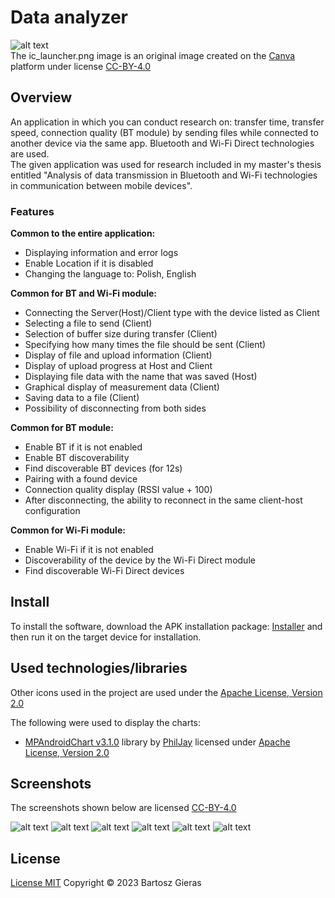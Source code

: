 # Data analyzer

![alt text][app_logo]\
The ic_launcher.png image is an original image created on the [Canva][canva] platform under license [CC-BY-4.0][cc-by-4.0]

## Overview

An application in which you can conduct research on: transfer time,
transfer speed, connection quality (BT module) by sending files while connected to another
device via the same app. Bluetooth and Wi-Fi Direct technologies are used.\
The given application was used for research included in my master's thesis entitled "Analysis of data 
transmission in Bluetooth and Wi-Fi technologies in communication between mobile devices".

### Features

**Common to the entire application:**
- Displaying information and error logs
- Enable Location if it is disabled
- Changing the language to: Polish, English

**Common for BT and Wi-Fi module:**
- Connecting the Server(Host)/Client type with the device listed as Client
- Selecting a file to send (Client)
- Selection of buffer size during transfer (Client)
- Specifying how many times the file should be sent (Client)
- Display of file and upload information (Client)
- Display of upload progress at Host and Client
- Displaying file data with the name that was saved (Host)
- Graphical display of measurement data (Client)
- Saving data to a file (Client)
- Possibility of disconnecting from both sides

**Common for BT module:**
- Enable BT if it is not enabled
- Enable BT discoverability
- Find discoverable BT devices (for 12s)
- Pairing with a found device
- Connection quality display (RSSI value + 100)
- After disconnecting, the ability to reconnect in the same client-host configuration

**Common for Wi-Fi module:**
- Enable Wi-Fi if it is not enabled
- Discoverability of the device by the Wi-Fi Direct module
- Find discoverable Wi-Fi Direct devices

## Install

To install the software, download the APK installation package: [Installer][installer]
 and then run it on the target device for installation.

## Used technologies/libraries

Other icons used in the project are used under the [Apache License, Version 2.0][apache_license]

The following were used to display the charts:
- [MPAndroidChart v3.1.0][mpandroidchart] library by [PhilJay][philjay] licensed under
[Apache License, Version 2.0][apache_license]

## Screenshots

The screenshots shown below are licensed [CC-BY-4.0][cc-by-4.0]

![alt text][main_menu]
![alt text][languages]
![alt text][bt_module]
![alt text][wifi_module]
![alt text][after_send_file]
![alt text][graph]

## License
[License MIT][license] Copyright © 2023 Bartosz Gieras

[app_logo]: https://github.com/Giero98/MasterThesis/blob/main/app/src/main/res/mipmap-xxxhdpi/ic_launcher.png
[main_menu]:  https://github.com/Giero98/MasterThesis/blob/main/app_screens/main_menu.png
[languages]: https://github.com/Giero98/MasterThesis/blob/main/app_screens/languages.png
[bt_module]: https://github.com/Giero98/MasterThesis/blob/main/app_screens/bt_module.png
[wifi_module]: https://github.com/Giero98/MasterThesis/blob/main/app_screens/wifi_module.png
[after_send_file]: https://github.com/Giero98/MasterThesis/blob/main/app_screens/after_send_file.png
[graph]: https://github.com/Giero98/MasterThesis/blob/main/app_screens/graph.png
[installer]: https://github.com/Giero98/DataAnalyzer/raw/v1.0.0/app/release/DataAnalyzer.apk
[canva]: https://www.canva.com/
[cc-by-4.0]: https://creativecommons.org/licenses/by/4.0/deed.en
[mpandroidchart]: https://github.com/PhilJay/MPAndroidChart
[philjay]: https://github.com/PhilJay
[apache_license]: https://www.apache.org/licenses/LICENSE-2.0
[license]: https://github.com/Giero98/MasterThesis/blob/main/LICENSE
